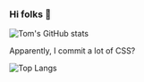 ### Hi folks 👋

![Tom's GitHub stats](https://github-readme-stats.vercel.app/api?username=tomvothecoder&count_private=true&theme=dracula)

Apparently, I commit a lot of CSS?

![Top Langs](https://github-readme-stats.vercel.app/api/top-langs/?username=tomvothecoder&count_private=true&theme=dracula)

<!--
**tomvothecoder/tomvothecoder** is a ✨ _special_ ✨ repository because its `README.md` (this file) appears on your GitHub profile.

Here are some ideas to get you started:

- 🔭 I’m currently working on ...
- 🌱 I’m currently learning ...
- 👯 I’m looking to collaborate on ...
- 🤔 I’m looking for help with ...
- 💬 Ask me about ...
- 📫 How to reach me: ...
- 😄 Pronouns: ...
- ⚡ Fun fact: ...
-->
